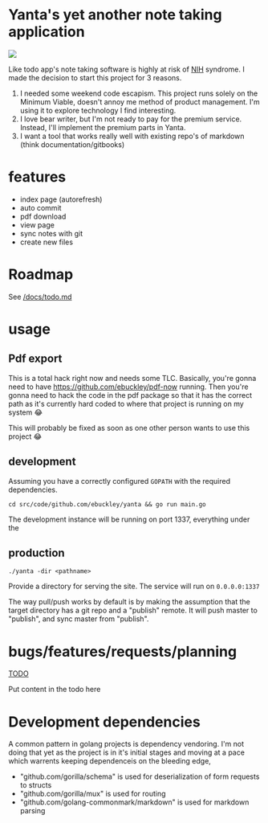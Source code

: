 # Yanta's yet another note taking application
![](https://media.giphy.com/media/wlEPdDuMQzSkE/giphy.gif)

Like todo app's note taking software is highly at risk of [NIH](https://en.wikipedia.org/wiki/Not_invented_here) syndrome. 
I made the decision to start this project for 3 reasons.

1. I needed some weekend code escapism. This project runs solely on the Minimum Viable, doesn't annoy me method of product management.  I'm using it to explore technology I find interesting.
2. I love bear writer, but I'm not ready to pay for the premium service. Instead, I'll implement the premium parts in Yanta.
3. I want a tool that works really well with existing repo's of markdown (think documentation/gitbooks)

# features
- index page (autorefresh)
- auto commit
- pdf download
- view page
- sync notes with git
- create new files

# Roadmap
See [/docs/todo.md](/docs/todo.md)

# usage 
## Pdf export
This is a total hack right now and needs some TLC. Basically, you're gonna need to have https://github.com/ebuckley/pdf-now running. Then you're gonna need to hack the code in the pdf package so that it has the correct path as it's currently hard coded to where that project is running on my system :joy:

This will probably be fixed as soon as one other person wants to use this project :joy:

## development
Assuming you have a correctly configured `GOPATH` with the required dependencies.

```
cd src/code/github.com/ebuckley/yanta && go run main.go
```

The development instance will be running on port 1337, everything under the 

## production
```
./yanta -dir <pathname>
```

Provide a directory for serving the site. The service will run on `0.0.0.0:1337`

The way pull/push works by default is by making the assumption that the target directory has a git repo and a "publish" remote. It will push master to "publish", and sync master from "publish".

# bugs/features/requests/planning
[TODO](/page/docs/todo.md)

Put content in the todo here


# Development dependencies
A common pattern in golang projects is dependency vendoring. I'm not doing that yet as the project is in it's initial stages and moving at a pace which warrents keeping dependenceis on the bleeding edge,

-	"github.com/gorilla/schema" is used for deserialization of form requests to structs
-	"github.com/gorilla/mux" is used for routing
-	"github.com/golang-commonmark/markdown" is used for markdown parsing
